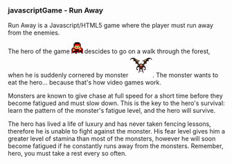 ### javascriptGame - Run Away

Run Away is a Javascript/HTML5 game where the player must run away from the enemies.

The hero of the game ![Player image](https://github.com/GaProgMan/javascriptGame/blob/master/images/hero-small.png "Hero") descides to go on a walk through the forest, when he is suddenly cornered by monster ![enemy image](https://github.com/GaProgMan/javascriptGame/blob/master/images/monster.png "Enemy"). The monster wants to eat the hero... because that's how video games work.

Monsters are known to give chase at full speed for a short time before they become fatigued and must slow down. This is the key to the hero's survival: learn the pattern of the monster's fatigue level, and the hero will survive.

The hero has lived a life of luxury and has never taken fencing lessons, therefore he is unable to fight against the monster. His fear level gives him a greater level of stamina than most of the monsters, however he will soon become fatigued if he constantly runs away from the monsters. Remember, hero, you must take a rest every so often.